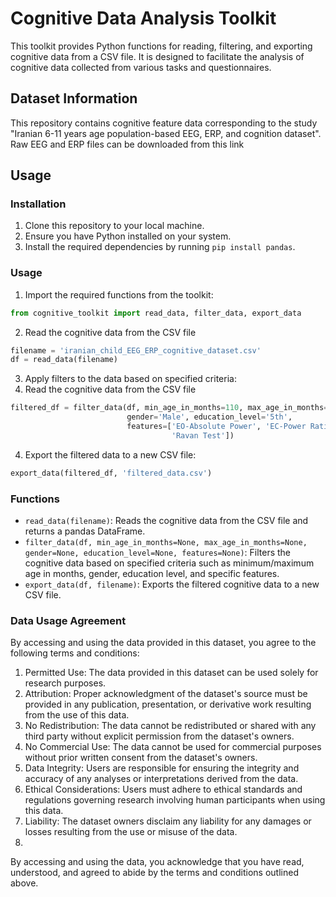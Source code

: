 # Cognitive Data Analysis Toolkit

This toolkit provides Python functions for reading, filtering, and exporting cognitive data from a CSV file. It is designed to facilitate the analysis of cognitive data collected from various tasks and questionnaires.

## Dataset Information
This repository contains cognitive feature data corresponding to the study "Iranian 6-11 years age population-based EEG, ERP, and cognition dataset". Raw EEG and ERP files can be downloaded from this link
## Usage

### Installation

1. Clone this repository to your local machine.
2. Ensure you have Python installed on your system.
3. Install the required dependencies by running `pip install pandas`.

### Usage

1. Import the required functions from the toolkit:
```python
from cognitive_toolkit import read_data, filter_data, export_data
```
2. Read the cognitive data from the CSV file
```python
filename = 'iranian_child_EEG_ERP_cognitive_dataset.csv'
df = read_data(filename)
```
3. Apply filters to the data based on specified criteria:
2. Read the cognitive data from the CSV file
```python
filtered_df = filter_data(df, min_age_in_months=110, max_age_in_months=None,
                          gender='Male', education_level='5th',
                          features=['EO-Absolute Power', 'EC-Power Ratio',
                                    'Ravan Test'])
```
4. Export the filtered data to a new CSV file:
```python
export_data(filtered_df, 'filtered_data.csv')
```


### Functions

- `read_data(filename)`: Reads the cognitive data from the CSV file and returns a pandas DataFrame.
- `filter_data(df, min_age_in_months=None, max_age_in_months=None, gender=None, education_level=None, features=None)`: Filters the cognitive data based on specified criteria such as minimum/maximum age in months, gender, education level, and specific features.
- `export_data(df, filename)`: Exports the filtered cognitive data to a new CSV file.


### Data Usage Agreement

By accessing and using the data provided in this dataset, you agree to the following terms and
conditions:
1. Permitted Use: The data provided in this dataset can be used solely for research purposes.
2. Attribution: Proper acknowledgment of the dataset's source must be provided in any publication, presentation, or derivative work resulting from the use of this data.
3. No Redistribution: The data cannot be redistributed or shared with any third party without explicit permission from the dataset's owners.
4. No Commercial Use: The data cannot be used for commercial purposes without prior written consent from the dataset's owners.
5. Data Integrity: Users are responsible for ensuring the integrity and accuracy of any analyses or interpretations derived from the data.
6. Ethical Considerations: Users must adhere to ethical standards and regulations governing research involving human participants when using this data.
7. Liability: The dataset owners disclaim any liability for any damages or losses resulting from the use or misuse of the data.
8. 
By accessing and using the data, you acknowledge that you have read, understood, and agreed to abide
by the terms and conditions outlined above.


